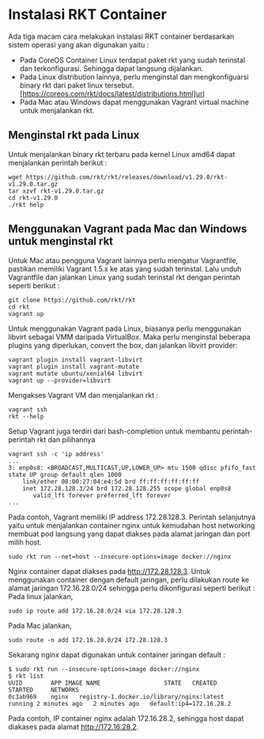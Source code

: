 # Instalasi RKT Container #
Ada tiga macam cara melakukan instalasi RKT container berdasarkan sistem operasi yang akan digunakan yaitu :
* Pada CoreOS Container Linux terdapat paket rkt yang sudah terinstal dan terkonfigurasi. Sehingga dapat langsung dijalankan. 
* Pada Linux distribution lainnya, perlu menginstal dan mengkonfiguarsi binary rkt dari paket linux tersebut. [https://coreos.com/rkt/docs/latest/distributions.html]url
* Pada Mac atau Windows dapat menggunakan Vagrant virtual machine untuk menjalankan rkt.

## Menginstal rkt pada Linux ##
Untuk menjalankan binary rkt terbaru pada kernel Linux amd64 dapat menjalankan perintah berikut :
```
wget https://github.com/rkt/rkt/releases/download/v1.29.0/rkt-v1.29.0.tar.gz
tar xzvf rkt-v1.29.0.tar.gz
cd rkt-v1.29.0
./rkt help
```
## Menggunakan Vagrant pada Mac dan Windows untuk menginstal rkt ##
Untuk Mac atau pengguna Vagrant lainnya perlu mengatur Vagrantfile, pastikan memiliki Vagrant 1.5.x ke atas yang sudah terinstal. Lalu unduh Vagrantfile dan jalankan Linux yang sudah terinstal rkt dengan perintah seperti berikut :
```
git clone https://github.com/rkt/rkt
cd rkt
vagrant up
```
Untuk menggunakan Vagrant pada Linux, biasanya perlu menggunakan libvirt sebagai VMM daripada VirtualBox. Maka perlu menginstal beberapa plugins yang diperlukan, convert the box, dan jalankan libvirt provider:
```
vagrant plugin install vagrant-libvirt
vagrant plugin install vagrant-mutate
vagrant mutate ubuntu/xenial64 libvirt
vagrant up --provider=libvirt
```

Mengakses Vagrant VM dan menjalankan rkt :
```
vagrant ssh
rkt --help
```
Setup Vagrant juga terdiri dari bash-completion untuk membantu perintah-perintah rkt dan pilihannya
```
vagrant ssh -c 'ip address'
...
3: enp0s8: <BROADCAST,MULTICAST,UP,LOWER_UP> mtu 1500 qdisc pfifo_fast state UP group default qlen 1000
    link/ether 08:00:27:04:e4:5d brd ff:ff:ff:ff:ff:ff
    inet 172.28.128.3/24 brd 172.28.128.255 scope global enp0s8
       valid_lft forever preferred_lft forever
...
```
Pada contoh, Vagrant memiliki IP address 172.28.128.3. Perintah selanjutnya yaitu untuk menjalankan container nginx untuk kemudahan host networking membuat pod langsung yang dapat diakses pada alamat jaringan dan port milih host.
```
sudo rkt run --net=host --insecure-options=image docker://nginx
```
Nginx container dapat diakses pada http://172.28.128.3. Untuk menggunakan container dengan default jaringan, perlu dilakukan route ke alamat jaringan 172.16.28.0/24 sehingga perlu dikonfigurasi seperti berikut :
Pada linux jalankan,
```
sudo ip route add 172.16.28.0/24 via 172.28.128.3
```
Pada Mac jalankan,
```
sudo route -n add 172.16.28.0/24 172.28.128.3
```
Sekarang nginx dapat digunakan untuk container jaringan default :
```
$ sudo rkt run --insecure-options=image docker://nginx
$ rkt list
UUID		APP	IMAGE NAME					STATE	CREATED		STARTED		NETWORKS
0c3ab969	nginx	registry-1.docker.io/library/nginx:latest	running	2 minutes ago	2 minutes ago	default:ip4=172.16.28.2
```
Pada contoh, IP container nginx adalah 172.16.28.2, sehingga host dapat diakases pada alamat http://172.16.28.2.